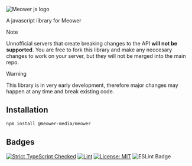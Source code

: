 ![Meower js logo](https://github.com/meower-media-co/Meower.js/assets/68120127/ed518250-e877-4fce-9a84-b4a8d51f5628)

A javascript library for Meower

> [!NOTE]
> Unnofficial servers that create breaking changes to the API **will not be supported**. You are free to fork this library and make any neccesary changes to work on your server, but they will not be merged into the main repo.

> [!WARNING]  
> This library is in very early development, therefore major changes may happen at any time and break existing code.


## Installation
```bash
npm install @meower-media/meower
```

## Badges
[![Strict TypeScript Checked](https://badgen.net/badge/TS/Strict "Strict TypeScript Checked")](https://www.typescriptlang.org)
[![Lint](https://github.com/meower-media-co/Meower.js/actions/workflows/lint.yml/badge.svg)](https://github.com/meower-media-co/Meower.js/actions/workflows/lint.yml)
[![License: MIT](https://img.shields.io/badge/License-MIT-yellow.svg)](https://opensource.org/licenses/MIT)
![ESLint Badge](https://img.shields.io/badge/ESLint-4B32C3?logo=eslint&logoColor=fff&style=flat)

